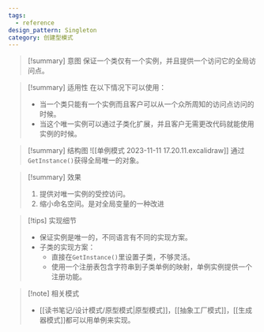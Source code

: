 ```yaml
---
tags:
  - reference
design_pattern: Singleton
category: 创建型模式
---
```

> [!summary] 意图
> 保证一个类仅有一个实例，并且提供一个访问它的全局访问点。

> [!summary] 适用性
> 在以下情况下可以使用：
> - 当一个类只能有一个实例而且客户可以从一个众所周知的访问点访问的时候。
> - 当这个唯一实例可以通过子类化扩展，并且客户无需更改代码就能使用实例的时候。

> [!summary] 结构图
> ![[单例模式 2023-11-11 17.20.11.excalidraw]]
> 通过`GetInstance()`获得全局唯一的对象。

> [!summary] 效果
> 1. 提供对唯一实例的受控访问。
> 2. 缩小命名空间。是对全局变量的一种改进

> [!tips] 实现细节
> - 保证实例是唯一的，不同语言有不同的实现方案。
> - 子类的实现方案：
> 	- 直接在`GetInstance()`里设置子类，不够灵活。
> 	- 使用一个注册表包含字符串到子类单例的映射，单例实例提供一个注册功能。

> [!note] 相关模式
> - [[读书笔记/设计模式/原型模式|原型模式]]，[[抽象工厂模式]]，[[生成器模式]]都可以用单例来实现。
